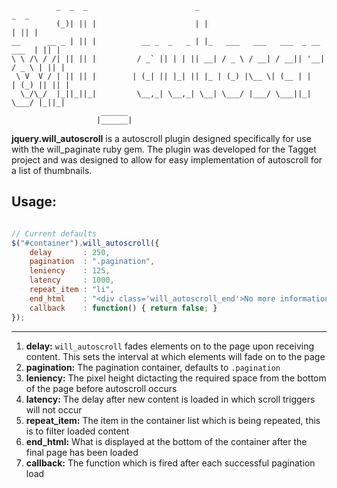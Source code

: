 ```                                                                                                                                                     
          _  _  _                        _                                   _  _ 
          (_)| || |                      | |                                 | || |
__      __ _ | || |          __ _  _   _ | |_   ___   ___   ___  _ __   ___  | || |
\ \ /\ / /| || || |         / _` || | | || __| / _ \ / __| / __|| '__| / _ \ | || |
 \ V  V / | || || |        | (_| || |_| || |_ | (_) |\__ \| (__ | |   | (_) || || |
  \_/\_/  |_||_||_|         \__,_| \__,_| \__| \___/ |___/ \___||_|    \___/ |_||_|
                    ______                                                         
                   |______|          
```

**jquery.will_autoscroll** is a autoscroll plugin designed specifically for use with the will_paginate ruby gem. 
The plugin was developed for the Tagget project and was designed to allow for easy implementation of autoscroll for
a list of thumbnails.

## Usage:

``` javascript

// Current defaults
$("#container").will_autoscroll({
    delay       : 250,
    pagination  : ".pagination",
    leniency    : 125,
    latency     : 1000,
    repeat_item : "li",
    end_html    : "<div class='will_autoscroll_end'>No more information could be loaded</div>",
    callback    : function() { return false; }
});
```
---
1. **delay:** `will_autoscroll` fades elements on to the page upon receiving content. This sets the interval at which elements will fade on to the page
2. **pagination:** The pagination container, defaults to `.pagination`
3. **leniency:** The pixel height dictacting the required space from the bottom of the page before autoscroll occurs
4. **latency:** The delay after new content is loaded in which scroll triggers will not occur
5. **repeat_item:** The item in the container list which is being repeated, this is to filter loaded content
6. **end_html:** What is displayed at the bottom of the container after the final page has been loaded
7. **callback:** The function which is fired after each successful pagination load